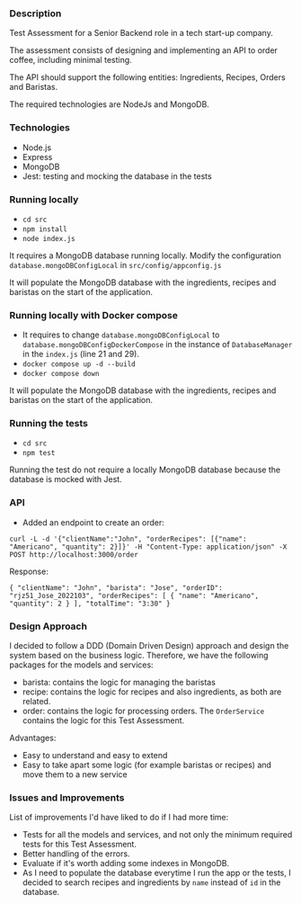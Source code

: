 ### Description

Test Assessment for a Senior Backend role in a tech start-up company.

The assessment consists of designing and implementing an API to order coffee, including minimal testing. 

The API should support the following entities: Ingredients, Recipes, Orders and Baristas.

The required technologies are NodeJs and MongoDB.

### Technologies

* Node.js
* Express
* MongoDB
* Jest: testing and mocking the database in the tests

### Running locally

* `cd src`
* `npm install`
* `node index.js`

It requires a MongoDB database running locally. Modify the configuration `database.mongoDBConfigLocal` in `src/config/appconfig.js`

It will populate the MongoDB database with the ingredients, recipes and baristas on the start of the application.

### Running locally with Docker compose

* It requires to change `database.mongoDBConfigLocal` to `database.mongoDBConfigDockerCompose` in the instance of `DatabaseManager` in the `index.js` (line 21 and 29).
* `docker compose up -d --build`
* `docker compose down`

It will populate the MongoDB database with the ingredients, recipes and baristas on the start of the application.

### Running the tests

* `cd src`
* `npm test`

Running the test do not require a locally MongoDB database because the database is mocked with Jest.

### API

* Added an endpoint to create an order:

`curl -L -d '{"clientName":"John", "orderRecipes": [{"name": "Americano", "quantity": 2}]}' -H "Content-Type: application/json" -X POST http://localhost:3000/order`

Response:

`{
    "clientName": "John",
    "barista": "Jose",
    "orderID": "rjz51_Jose_2022103",
    "orderRecipes": [
        {
            "name": "Americano",
            "quantity": 2
        }
    ],
    "totalTime": "3:30"
}`

### Design Approach

I decided to follow a DDD (Domain Driven Design) approach and design the system based on the business logic. Therefore, we have the following packages for the models and services:

* barista: contains the logic for managing the baristas
* recipe: contains the logic for recipes and also ingredients, as both are related.
* order: contains the logic for processing orders. The `OrderService` contains the logic for this Test Assessment.

Advantages:

* Easy to understand and easy to extend
* Easy to take apart some logic (for example baristas or recipes) and move them to a new service

### Issues and Improvements

List of improvements I'd have liked to do if I had more time:

* Tests for all the models and services, and not only the minimum required tests for this Test Assessment.
* Better handling of the errors.
* Evaluate if it's worth adding some indexes in MongoDB.
* As I need to populate the database everytime I run the app or the tests, I decided to search recipes and ingredients by `name` instead of `id` in the database.



